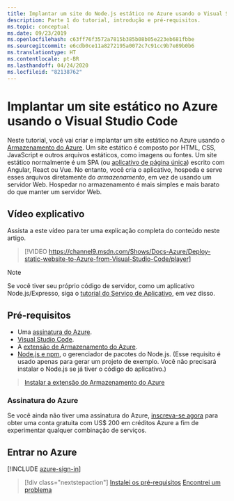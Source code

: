 ```yaml
---
title: Implantar um site do Node.js estático no Azure usando o Visual Studio Code
description: Parte 1 do tutorial, introdução e pré-requisitos.
ms.topic: conceptual
ms.date: 09/23/2019
ms.openlocfilehash: c63ff76f3572a7815b385b08b05e223eb681fbbe
ms.sourcegitcommit: e6cdb0ce11a8272195a0072c7c91cc9b7e89b0b6
ms.translationtype: HT
ms.contentlocale: pt-BR
ms.lasthandoff: 04/24/2020
ms.locfileid: "82138762"
---
```

# <a name="deploy-a-static-website-to-azure-from-visual-studio-code"></a>Implantar um site estático no Azure usando o Visual Studio Code

Neste tutorial, você vai criar e implantar um site estático no Azure usando o [Armazenamento do Azure](https://docs.microsoft.com/azure/storage). Um site estático é composto por HTML, CSS, JavaScript e outros arquivos estáticos, como imagens ou fontes. Um site estático normalmente é um SPA (ou [aplicativo de página única](https://en.wikipedia.org/wiki/Single-page_application)) escrito com Angular, React ou Vue. No entanto, você cria o aplicativo, hospeda e serve esses arquivos diretamente do _armazenamento_, em vez de usando um servidor Web. Hospedar no armazenamento é mais simples e mais barato do que manter um servidor Web.

## <a name="walkthrough-video"></a>Vídeo explicativo

Assista a este vídeo para ter uma explicação completa do conteúdo neste artigo.

> [!VIDEO https://channel9.msdn.com/Shows/Docs-Azure/Deploy-static-website-to-Azure-from-Visual-Studio-Code/player]

> [!NOTE]
> Se você tiver seu próprio código de servidor, como um aplicativo Node.js/Expresso, siga o [tutorial do Serviço de Aplicativo](tutorial-vscode-azure-app-service-node-01.md), em vez disso.

## <a name="prerequisites"></a>Pré-requisitos

- Uma [assinatura do Azure](#azure-subscription).
- [Visual Studio Code](https://code.visualstudio.com/).
- A [extensão de Armazenamento do Azure](https://marketplace.visualstudio.com/items?itemName=ms-azuretools.vscode-azurestorage).
- [Node.js e npm](https://nodejs.org/en/download), o gerenciador de pacotes do Node.js. (Esse requisito é usado apenas para gerar um projeto de exemplo. Você não precisará instalar o Node.js se já tiver o código do aplicativo.)

> <a class="tutorial-install-extension-btn" href="https://marketplace.visualstudio.com/items?itemName=ms-azuretools.vscode-azurestorage">Instalar a extensão do Armazenamento do Azure</a>

### <a name="azure-subscription"></a>Assinatura do Azure

Se você ainda não tiver uma assinatura do Azure, [inscreva-se agora](https://azure.microsoft.com/free/?utm_source=campaign&utm_campaign=vscode-tutorial-static-website&mktingSource=vscode-tutorial-static-website) para obter uma conta gratuita com US$ 200 em créditos Azure a fim de experimentar qualquer combinação de serviços.

## <a name="sign-in-to-azure"></a>Entrar no Azure

[!INCLUDE [azure-sign-in](includes/azure-sign-in.md)]

> [!div class="nextstepaction"]
> [Instalei os pré-requisitos](tutorial-vscode-static-website-node-02.md) [Encontrei um problema](https://www.research.net/r/PWZWZ52?tutorial=node-deployment-staticwebsite&step=getting-started)
